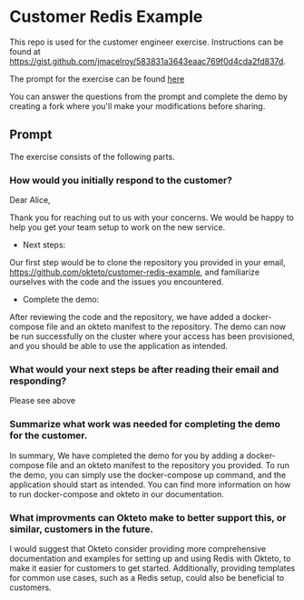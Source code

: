 # Customer Redis Example

This repo is used for the customer engineer exercise.
Instructions can be found at https://gist.github.com/jmacelroy/583831a3643eaac769f0d4cda2fd837d.

The prompt for the exercise can be found [here](PROMPT.md)

You can answer the questions from the prompt and complete the demo by creating a fork where you'll make your modifications before sharing.

## Prompt

The exercise consists of the following parts.

### How would you initially respond to the customer?
Dear Alice,

Thank you for reaching out to us with your concerns. We would be happy to help you get your team setup to work on the new service.

- Next steps:

Our first step would be to clone the repository you provided in your email, https://github.com/okteto/customer-redis-example, and familiarize ourselves with the code and the issues you encountered.

- Complete the demo:

After reviewing the code and the repository, we have added a docker-compose file and an okteto manifest to the repository. The demo can now be run successfully on the cluster where your access has been provisioned, and you should be able to use the application as intended.

### What would your next steps be after reading their email and responding?
Please see above

### Summarize what work was needed for completing the demo for the customer.
In summary, 
We have completed the demo for you by adding a docker-compose file and an okteto manifest to the repository you provided. To run the demo, you can simply use the docker-compose up command, and the application should start as intended. You can find more information on how to run docker-compose and okteto in our documentation.

### What improvments can Okteto make to better support this, or similar, customers in the future.
I would suggest that Okteto consider providing more comprehensive documentation and examples for setting up and using Redis with Okteto, to make it easier for customers to get started. 
Additionally, providing templates for common use cases, such as a Redis setup, could also be beneficial to customers.
